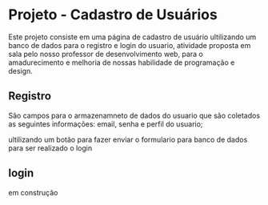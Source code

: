 # Projeto - Cadastro de Usuários
Este projeto consiste em uma página de cadastro de usuário  ultilizando um banco de dados  para o registro e login do usuario, atividade proposta em sala pelo nosso professor de desenvolvimento web, para o amadurecimento e melhoria de nossas habilidade de programação e design.

## Registro
São campos para o armazenamneto de dados do usuario que são coletados as seguintes informações:
email, senha e perfil do usuario;

ultilizando um botão para fazer enviar o formulario para banco de dados para ser realizado o login  
## login
 em construção
